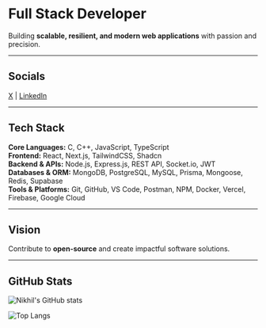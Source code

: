 # Full Stack Developer  
Building **scalable, resilient, and modern web applications** with passion and precision.  

---

## Socials
[X](https://x.com/nick_realm_01) | [LinkedIn](https://www.linkedin.com/in/nikhil-rajpurohit-05b39734a/)

---

## Tech Stack
**Core Languages:** C, C++, JavaScript, TypeScript  
**Frontend:** React, Next.js, TailwindCSS, Shadcn  
**Backend & APIs:** Node.js, Express.js, REST API, Socket.io, JWT  
**Databases & ORM:** MongoDB, PostgreSQL, MySQL, Prisma, Mongoose, Redis, Supabase  
**Tools & Platforms:** Git, GitHub, VS Code, Postman, NPM, Docker, Vercel, Firebase, Google Cloud  

---

## Vision
Contribute to **open-source** and create impactful software solutions.

---

## GitHub Stats
![Nikhil's GitHub stats](https://github-readme-stats.vercel.app/api?username=nikhil008-git&show_icons=true&count_private=true&theme=tokyonight)  

![Top Langs](https://github-readme-stats.vercel.app/api/top-langs/?username=nikhil008-git&layout=compact&theme=tokyonight)

